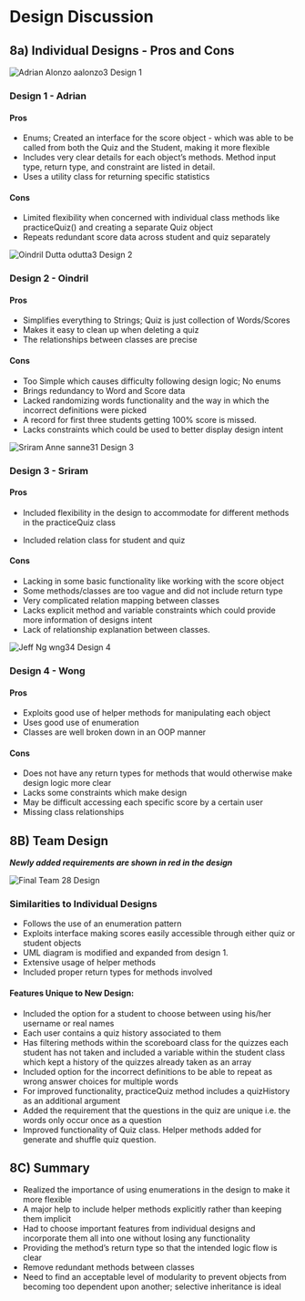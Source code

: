 # Design Discussion

## 8a) Individual Designs - Pros and Cons

![Adrian Alonzo aalonzo3 Design 1](./designs/design1.png)

### Design 1 - Adrian

#### Pros

- Enums; Created an interface for the score object - which was able to be called from both the Quiz and the Student, making it more flexible
- Includes very clear details for each object’s methods. Method input type, return type, and constraint are listed in detail.
- Uses a utility class for returning specific statistics

#### Cons

- Limited flexibility when concerned with individual class methods like practiceQuiz() and creating a separate Quiz object
- Repeats redundant score data across student and quiz separately

![Oindril Dutta odutta3 Design 2](./designs/design2.png)

### Design 2 - Oindril

#### Pros

- Simplifies everything to Strings; Quiz is just collection of Words/Scores
- Makes it easy to clean up when deleting a quiz
- The relationships between classes are precise

#### Cons

- Too Simple which causes difficulty following design logic; No enums
- Brings redundancy to Word and Score data
- Lacked randomizing words functionality and the way in which the incorrect definitions were picked
- A record for first three students getting 100% score is missed. 
- Lacks constraints which could be used to better display design intent

![Sriram Anne sanne31 Design 3](./designs/design3.png)

### Design 3 - Sriram

#### Pros

* Included flexibility in the design to accommodate for different methods in the practiceQuiz class 

* Included relation class for student and quiz 

#### Cons

* Lacking in some basic functionality like working with the score object
* Some methods/classes are too vague and did not include return type
* Very complicated relation mapping  between classes
* Lacks explicit method and variable constraints which could provide more information of designs intent
* Lack of relationship explanation between classes.

![Jeff Ng wng34 Design 4](./designs/design4.png)

### Design 4 - Wong

#### Pros

- Exploits good use of helper methods for manipulating each object
- Uses good use of enumeration
- Classes are well broken down in an OOP manner

#### Cons

- Does not have any return types for methods that would otherwise make design logic more clear
- Lacks some constraints which make design 
- May be difficult accessing each specific score by a certain user
- Missing class relationships

## 8B) Team Design

***Newly added requirements are shown in red in the design***

![Final Team 28 Design](./designs/finalTeam28Design.PNG)

### Similarities to Individual Designs

- Follows the use of an enumeration pattern
- Exploits interface making scores easily accessible through either quiz or student objects
- UML diagram is modified and expanded from design 1.
- Extensive usage of helper methods
- Included proper return types for methods involved

#### Features Unique to New Design:

- Included the option for a student to choose between using his/her username or real names
- Each user contains a quiz history associated to them
- Has filtering methods within the scoreboard class for the quizzes each student has not taken and included a variable within the student class which kept a history of the quizzes already taken as an array
- Included option for the incorrect definitions to be able to repeat as wrong answer choices for multiple words
- For improved functionality, practiceQuiz method includes a quizHistory as an additional argument
- Added the requirement that the questions in the quiz are unique i.e. the words only occur once as a question
- Improved functionality of Quiz class. Helper methods added for generate and shuffle quiz question. 

## 8C) Summary

- Realized the importance of using enumerations in the design to make it more flexible
- A major help to include helper methods explicitly rather than keeping them implicit
- Had to choose important features from individual designs and incorporate them all into one without losing any functionality 
- Providing the method’s return type so that the intended logic flow is clear
- Remove redundant methods between classes
- Need to find an acceptable level of modularity to prevent objects from becoming too dependent upon another; selective inheritance is ideal

